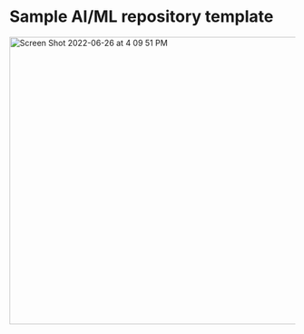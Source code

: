 # Sample AI/ML repository template

<img width="508" alt="Screen Shot 2022-06-26 at 4 09 51 PM" src="https://user-images.githubusercontent.com/26544995/175832088-170575a6-7874-4264-b986-abb3dd09c2d5.png">

